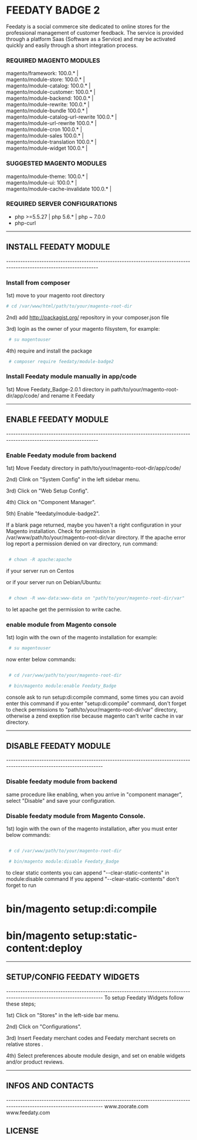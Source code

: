<h1> FEEDATY BADGE 2</h1>


Feedaty is a social commerce site dedicated to online stores for the professional management of customer feedback. 
The service is provided through a platform Saas (Software as a Service) and may be activated quickly and easily through a short integration process.

<h3>  REQUIRED MAGENTO MODULES </h3>

magento/framework: 					100.0.* | <br/>
magento/module-store: 				100.0.* | <br/>
magento/module-catalog: 			100.0.* | <br/>
magento/module-customer: 			100.0.* | <br/>
magento/module-backend: 			100.0.* | <br/>
magento/module-rewrite: 			100.0.* | <br/>
magento/module-bundle				100.0.* | <br/>
magento/module-catalog-url-rewrite	100.0.* | <br/>
magento/module-url-rewrite 			100.0.* | <br/>
magento/module-cron					100.0.* | <br/>
magento/module-sales				100.0.* | <br/>
magento/module-translation			100.0.* | <br/>
magento/module-widget				100.0.* | <br/>

<h3>  SUGGESTED MAGENTO MODULES </h3>

magento/module-theme: 				100.0.* | <br/>
magento/module-ui: 					100.0.* | <br/>
magento/module-cache-invalidate		100.0.* | <br/>

<h3> REQUIRED SERVER CONFIGURATIONS </h3>

- php >=5.5.27 | php 5.6.* | php ~ 7.0.0
- php-curl 


---------------------------------------------------------------------------------------------------------------------
<h2> INSTALL FEEDATY MODULE </h2>
---------------------------------------------------------------------------------------------------------------------
<h3> Install from composer </h3>

1st) move to your magento root directory
 ```bash
 # cd /var/www/html/path/to/your/magento-root-dir

```

2nd) add http://packagist.org/ repository in your composer.json file

3rd) login as the owner of your magento filsystem, for example:
```bash
 # su magentouser
```
4th) require and install the package

```bash
 # composer require feedaty/module-badge2

```
 
<h3> Install Feedaty module manually in app/code </h3>

1st) Move Feedaty_Badge-2.0.1 directory in path/to/your/magento-root-dir/app/code/ and rename it Feedaty


---------------------------------------------------------------------------------------------------------------------
<h2> ENABLE FEEDATY MODULE </h2>
---------------------------------------------------------------------------------------------------------------------
<h3> Enable Feedaty module from backend </h3>

1st) Move Feedaty directory in path/to/your/magento-root-dir/app/code/

2nd) Clink on "System Config" in the left sidebar menu.

3rd) Click on "Web Setup Config".

4th) Click on "Component Manager".

5th) Enable "feedaty/module-badge2".

If a blank page returned, maybe you haven't a right configuration in your
Magento installation.
Check for permission in /var/www/path/to/your/magento-root-dir/var directory.
If the apache error log report a permission denied on var 
directory, run command:

```bash

 # chown -R apache:apache 

```
if your server run on Centos

or if your server run on Debian/Ubuntu:

```bash

 # chown -R www-data:www-data on "path/to/your/magento-root-dir/var"

```

 to let apache get the permission to write cache.

<h3> enable module from Magento console </h3>
1st) login with the own of the magento installation for example:

```bash
 # su magentouser
```

now enter below commands:

```bash

 # cd /var/www/path/to/your/magento-root-dir

 # bin/magento module:enable Feedaty_Badge

```
 console ask to run setup:di:compile command, some times you can avoid enter this command
 if you enter "setup:di:compile" command, don't forget to check permissions to 
 "path/to/your/magento-root-dir/var" directory, otherwise a zend exeption rise
 because magento can't write cache in var directory.

-----------------------------------------------------------------------------------------------------------------------
<h2> DISABLE FEEDATY MODULE </h2>
-----------------------------------------------------------------------------------------------------------------------
<h3> Disable feedaty module from backend</h3>

same procedure like enabling, when you arrive in "component manager", select "Disable" and save your configuration.

<h3> Disable feedaty module from Magento Console. </h3>

1st) login with the own of the magento installation, after you must enter below commands:
```bash

 # cd /var/www/path/to/your/magento-root-dir

 # bin/magento module:disable Feedaty_Badge

```

to clear static contents you can append "--clear-static-contents" in module:disable command
If you append "--clear-static-contents" don't forget to run

 # bin/magento setup:di:compile
 # bin/magento setup:static-content:deploy
-----------------------------------------------------------------------------------------------------------------------
<h2> SETUP/CONFIG FEEDATY WIDGETS </h2>
-----------------------------------------------------------------------------------------------------------------------
To setup Feedaty Widgets follow these steps;

1st) Click on "Stores" in the left-side bar menu.

2nd) Click on "Configurations".

3rd) Insert Feedaty merchant codes and Feedaty merchant secrets on relative stores .

4th) Select preferences aboute module design, and set on enable widgets and/or product reviews.

-----------------------------------------------------------------------------------------------------------------------
<h2> INFOS AND CONTACTS </h2>
-----------------------------------------------------------------------------------------------------------------------
www.zoorate.com
www.feedaty.com

<h2> LICENSE </h2>


